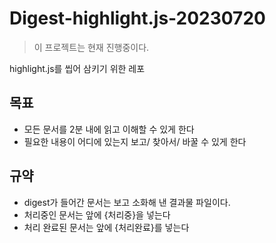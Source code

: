 # Digest-highlight.js-20230720

> 이 프로젝트는 현재 진행중이다.

highlight.js를 씹어 삼키기 위한 레포

## 목표
+ 모든 문서를 2분 내에 읽고 이해할 수 있게 한다
+ 필요한 내용이 어디에 있는지 보고/ 찾아서/ 바꿀 수 있게 한다

## 규약
+ digest가 들어간 문서는 보고 소화해 낸 결과물 파일이다.
+ 처리중인 문서는 앞에 {처리중}을 넣는다
+ 처리 완료된 문서는 앞에 {처리완료}를 넣는다
